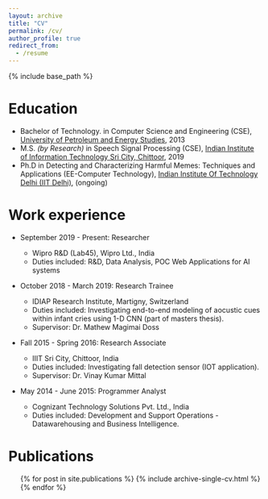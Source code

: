 ```yaml
---
layout: archive
title: "CV"
permalink: /cv/
author_profile: true
redirect_from:
  - /resume
---
```


{% include base_path %}

Education
======
* Bachelor of Technology. in Computer Science and Engineering (CSE), <a href="https://www.upes.ac.in/">University of Petroleum and Energy Studies</a>, 2013
* M.S. <i>(by Research)</i> in Speech Signal Processing (CSE), <a href="https://www.iiits.ac.in/">Indian Institute of Information Technology Sri City, Chittoor</a>, 2019
* Ph.D in Detecting and Characterizing Harmful Memes: Techniques and Applications (EE-Computer Technology), <a href="https://home.iitd.ac.in/">Indian Institute Of Technology Delhi (IIT Delhi)</a>, (ongoing)

Work experience
======
* September 2019 - Present: Researcher
  * Wipro R&D (Lab45), Wipro Ltd., India
  * Duties included: R&D, Data Analysis, POC Web Applications for AI systems
  <!-- * Supervisor: Professor Git -->

* October 2018 - March 2019: Research Trainee
  * IDIAP Research Institute, Martigny, Switzerland
  * Duties included: Investigating end-to-end modeling of aocustic cues within infant cries using 1-D CNN (part of masters thesis). 
  * Supervisor: Dr. Mathew Magimai Doss

* Fall 2015 - Spring 2016: Research Associate
  * IIIT Sri City, Chittoor, India
  * Duties included: Investigating fall detection sensor (IOT application). 
  * Supervisor: Dr. Vinay Kumar Mittal

* May 2014 - June 2015: Programmer Analyst
  * Cognizant Technology Solutions Pvt. Ltd., India
  * Duties included: Development and Support Operations - Datawarehousing and Business Intelligence. 
  <!-- * Supervisor: Dr. Vinay Kumar Mittal -->
  
<!-- Skills
======
* Skill 1
* Skill 2
  * Sub-skill 2.1
  * Sub-skill 2.2
  * Sub-skill 2.3
* Skill 3 -->

Publications
======
  <ul>{% for post in site.publications %}
    {% include archive-single-cv.html %}
  {% endfor %}</ul>
  
<!-- Talks
======
  <ul>{% for post in site.talks %}
    {% include archive-single-talk-cv.html %}
  {% endfor %}</ul>
  
Teaching
======
  <ul>{% for post in site.teaching %}
    {% include archive-single-cv.html %}
  {% endfor %}</ul>
  
Service and leadership
======
* Currently signed in to 43 different slack teams -->
